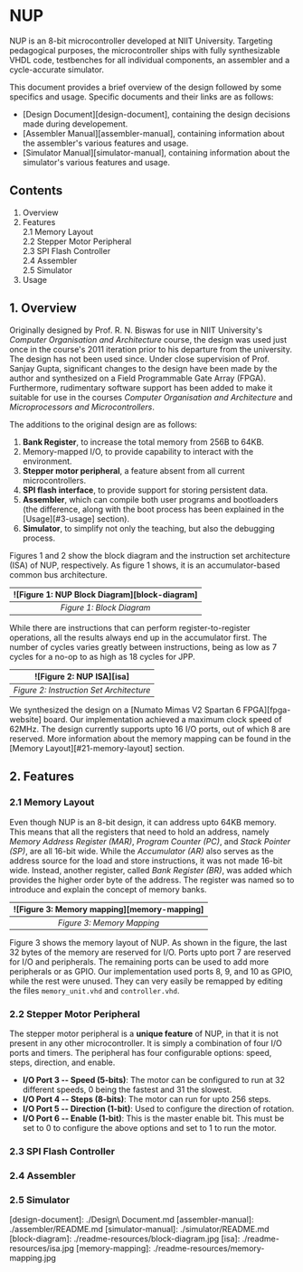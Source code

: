 # NUP

NUP is an 8-bit microcontroller developed at NIIT University. Targeting pedagogical purposes, the microcontroller ships with fully synthesizable VHDL code, testbenches for all individual components, an assembler and a cycle-accurate simulator.

This document provides a brief overview of the design followed by some specifics and usage. Specific documents and their links are as follows:

* [Design Document][design-document], containing the design decisions made during developement.
* [Assembler Manual][assembler-manual], containing information about the assembler's various features and usage.
* [Simulator Manual][simulator-manual], containing information about the simulator's various features and usage.

## Contents

1. Overview  
2. Features  
2.1 Memory Layout  
2.2 Stepper Motor Peripheral  
2.3 SPI Flash Controller  
2.4 Assembler  
2.5 Simulator  
3. Usage

## 1. Overview

Originally designed by Prof. R. N. Biswas for use in NIIT University's *Computer Organisation and Architecture* course, the design was used just once in the course's 2011 iteration prior to his departure from the university. The design has not been used since. Under close supervision of Prof. Sanjay Gupta, significant changes to the design have been made by the author and synthesized on a Field Programmable Gate Array (FPGA). Furthermore, rudimentary software support has been added to make it suitable for use in the courses *Computer Organisation and Architecture* and *Microprocessors and Microcontrollers*.

The additions to the original design are as follows:

1. **Bank Register**, to increase the total memory from 256B to 64KB.
1. Memory-mapped I/O, to provide capability to interact with the environment.
1. **Stepper motor peripheral**, a feature absent from all current microcontrollers.
1. **SPI flash interface**, to provide support for storing persistent data.
1. **Assembler**, which can compile both user programs and bootloaders (the difference, along with the boot process has been explained in the [Usage][#3-usage] section).
1. **Simulator**, to simplify not only the teaching, but also the debugging process.

Figures 1 and 2 show the block diagram and the instruction set architecture (ISA) of NUP, respectively. As figure 1 shows, it is an accumulator-based common bus architecture.

| ![Figure 1: NUP Block Diagram][block-diagram] |
|:--:|
| *Figure 1: Block Diagram* |

While there are instructions that can perform register-to-register operations, all the results always end up in the accumulator first. The number of cycles varies greatly between instructions, being as low as 7 cycles for a no-op to as high as 18 cycles for JPP.

| ![Figure 2: NUP ISA][isa] |
|:--:|
| *Figure 2: Instruction Set Architecture* |

We synthesized the design on a [Numato Mimas V2 Spartan 6 FPGA][fpga-website] board. Our implementation achieved a maximum clock speed of 62MHz. The design currently supports upto 16 I/O ports, out of which 8 are reserved. More information about the memory mapping can be found in the [Memory Layout][#21-memory-layout] section.

## 2. Features

### 2.1 Memory Layout

Even though NUP is an 8-bit design, it can address upto 64KB memory. This means that all the registers that need to hold an address, namely *Memory Address Register (MAR)*, *Program Counter (PC)*, and *Stack Pointer (SP)*, are all 16-bit wide. While the *Accumulator (AR)* also serves as the address source for the load and store instructions, it was not made 16-bit wide. Instead, another register, called *Bank Register (BR)*, was added which provides the higher order byte of the address. The register was named so to introduce and explain the concept of memory banks.

| ![Figure 3: Memory mapping][memory-mapping] |
| :--: |
| *Figure 3: Memory Mapping* |

Figure 3 shows the memory layout of NUP. As shown in the figure, the last 32 bytes of the memory are reserved for I/O. Ports upto port 7 are reserved for I/O and peripherals. The remaining ports can be used to add more peripherals or as GPIO. Our implementation used ports 8, 9, and 10 as GPIO, while the rest were unused. They can very easily be remapped by editing the files `memory_unit.vhd` and `controller.vhd`.

### 2.2 Stepper Motor Peripheral

The stepper motor peripheral is a **unique feature** of NUP, in that it is not present in any other microcontroller. It is simply a combination of four I/O ports and timers. The peripheral has four configurable options: speed, steps, direction, and enable.

* **I/O Port 3 -- Speed (5-bits)**: The motor can be configured to run at 32 different speeds, 0 being the fastest and 31 the slowest.
* **I/O Port 4 -- Steps (8-bits)**: The motor can run for upto 256 steps.
* **I/O Port 5 -- Direction (1-bit)**: Used to configure the direction of rotation.
* **I/O Port 6 -- Enable (1-bit)**: This is the master enable bit. This must be set to 0 to configure the above options and set to 1 to run the motor.

### 2.3 SPI Flash Controller

### 2.4 Assembler

### 2.5 Simulator

[design-document]: ./Design\ Document.md
[assembler-manual]: ./assembler/README.md
[simulator-manual]: ./simulator/README.md
[block-diagram]: ./readme-resources/block-diagram.jpg
[isa]: ./readme-resources/isa.jpg
[memory-mapping]: ./readme-resources/memory-mapping.jpg
